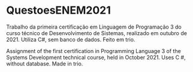# QuestoesENEM2021
Trabalho da primeira certificação em Linguagem de Programação 3 do curso técnico de Desenvolvimento de Sistemas, realizado em outubro de 2021. Utiliza C#, sem banco de dados. Feito em trio.


Assignment of the first certification in Programming Language 3 of the Systems Development technical course, held in October 2021. Uses C #, without database. Made in trio.
